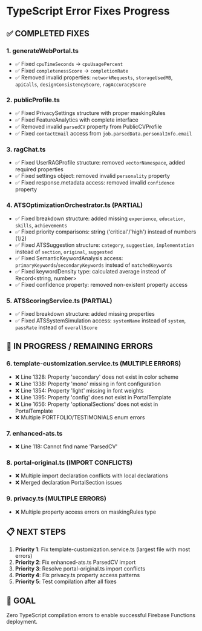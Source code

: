 # TypeScript Error Fixes Progress

## ✅ COMPLETED FIXES

### 1. generateWebPortal.ts
- ✅ Fixed `cpuTimeSeconds` → `cpuUsagePercent`
- ✅ Fixed `completenessScore` → `completionRate`
- ✅ Removed invalid properties: `networkRequests`, `storageUsedMB`, `apiCalls`, `designConsistencyScore`, `ragAccuracyScore`

### 2. publicProfile.ts
- ✅ Fixed PrivacySettings structure with proper maskingRules
- ✅ Fixed FeatureAnalytics with complete interface
- ✅ Removed invalid `parsedCV` property from PublicCVProfile
- ✅ Fixed `contactEmail` access from `job.parsedData.personalInfo.email`

### 3. ragChat.ts
- ✅ Fixed UserRAGProfile structure: removed `vectorNamespace`, added required properties
- ✅ Fixed settings object: removed invalid `personality` property
- ✅ Fixed response.metadata access: removed invalid `confidence` property

### 4. ATSOptimizationOrchestrator.ts (PARTIAL)
- ✅ Fixed breakdown structure: added missing `experience`, `education`, `skills`, `achievements`
- ✅ Fixed priority comparisons: string ('critical'/'high') instead of numbers (1/2)
- ✅ Fixed ATSSuggestion structure: `category`, `suggestion`, `implementation` instead of `section`, `original`, `suggested`
- ✅ Fixed SemanticKeywordAnalysis access: `primaryKeywords`/`secondaryKeywords` instead of `matchedKeywords`
- ✅ Fixed keywordDensity type: calculated average instead of Record<string, number>
- ✅ Fixed confidence property: removed non-existent property access

### 5. ATSScoringService.ts (PARTIAL)
- ✅ Fixed breakdown structure: added missing properties
- ✅ Fixed ATSSystemSimulation access: `systemName` instead of `system`, `passRate` instead of `overallScore`

## 🔄 IN PROGRESS / REMAINING ERRORS

### 6. template-customization.service.ts (MULTIPLE ERRORS)
- ❌ Line 1328: Property 'secondary' does not exist in color scheme
- ❌ Line 1338: Property 'mono' missing in font configuration
- ❌ Line 1354: Property 'light' missing in font weights
- ❌ Line 1395: Property 'config' does not exist in PortalTemplate
- ❌ Line 1656: Property 'optionalSections' does not exist in PortalTemplate
- ❌ Multiple PORTFOLIO/TESTIMONIALS enum errors

### 7. enhanced-ats.ts
- ❌ Line 118: Cannot find name 'ParsedCV'

### 8. portal-original.ts (IMPORT CONFLICTS)
- ❌ Multiple import declaration conflicts with local declarations
- ❌ Merged declaration PortalSection issues

### 9. privacy.ts (MULTIPLE ERRORS)
- ❌ Multiple property access errors on maskingRules type

## 📋 NEXT STEPS

1. **Priority 1**: Fix template-customization.service.ts (largest file with most errors)
2. **Priority 2**: Fix enhanced-ats.ts ParsedCV import
3. **Priority 3**: Resolve portal-original.ts import conflicts  
4. **Priority 4**: Fix privacy.ts property access patterns
5. **Priority 5**: Test compilation after all fixes

## 🎯 GOAL
Zero TypeScript compilation errors to enable successful Firebase Functions deployment.
